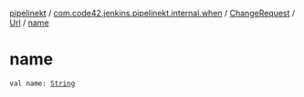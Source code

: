 [pipelinekt](../../../index.md) / [com.code42.jenkins.pipelinekt.internal.when](../../index.md) / [ChangeRequest](../index.md) / [Url](index.md) / [name](./name.md)

# name

`val name: `[`String`](https://kotlinlang.org/api/latest/jvm/stdlib/kotlin/-string/index.html)
